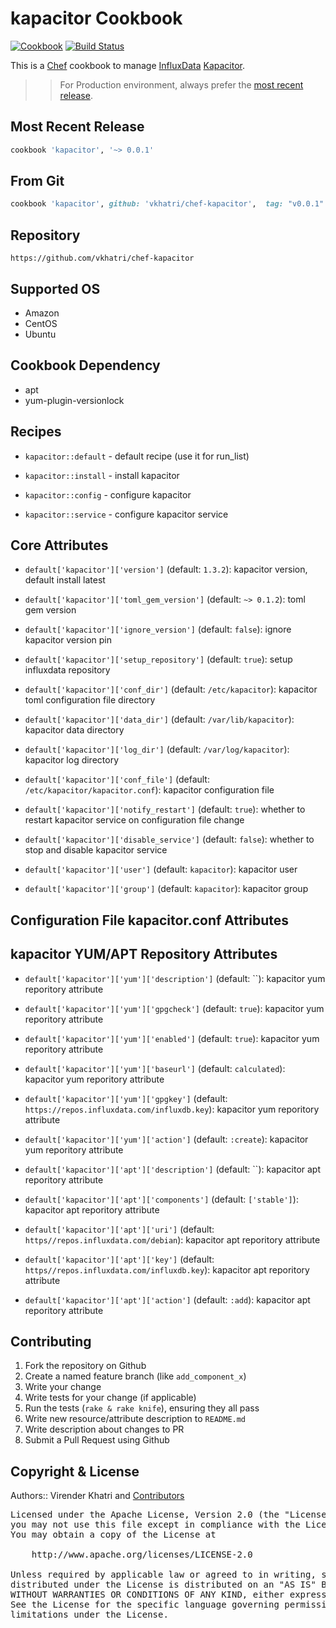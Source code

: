 kapacitor Cookbook
================

[![Cookbook](https://img.shields.io/github/tag/vkhatri/chef-kapacitor.svg)](https://github.com/vkhatri/chef-kapacitor) [![Build Status](https://travis-ci.org/vkhatri/chef-kapacitor.svg?branch=master)](https://travis-ci.org/vkhatri/chef-kapacitor)


This is a [Chef] cookbook to manage [InfluxData] [Kapacitor].


>> For Production environment, always prefer the [most recent release](https://supermarket.chef.io/cookbooks/kapacitor).


## Most Recent Release

```ruby
cookbook 'kapacitor', '~> 0.0.1'
```

## From Git

```ruby
cookbook 'kapacitor', github: 'vkhatri/chef-kapacitor',  tag: "v0.0.1"
```

## Repository

```
https://github.com/vkhatri/chef-kapacitor
```

## Supported OS

- Amazon
- CentOS
- Ubuntu

## Cookbook Dependency

- apt
- yum-plugin-versionlock

## Recipes

- `kapacitor::default` - default recipe (use it for run_list)

- `kapacitor::install` - install kapacitor

- `kapacitor::config` - configure kapacitor

- `kapacitor::service` - configure kapacitor service

## Core Attributes

* `default['kapacitor']['version']` (default: `1.3.2`): kapacitor version, default install latest

* `default['kapacitor']['toml_gem_version']` (default: `~> 0.1.2`): toml gem version

* `default['kapacitor']['ignore_version']` (default: `false`): ignore kapacitor version pin

* `default['kapacitor']['setup_repository']` (default: `true`): setup influxdata repository

* `default['kapacitor']['conf_dir']` (default: `/etc/kapacitor`): kapacitor toml configuration file directory

* `default['kapacitor']['data_dir']` (default: `/var/lib/kapacitor`): kapacitor data directory

* `default['kapacitor']['log_dir']` (default: `/var/log/kapacitor`): kapacitor log directory

* `default['kapacitor']['conf_file']` (default: `/etc/kapacitor/kapacitor.conf`): kapacitor configuration file

* `default['kapacitor']['notify_restart']` (default: `true`): whether to restart kapacitor service on configuration file change

* `default['kapacitor']['disable_service']` (default: `false`): whether to stop and disable kapacitor service

* `default['kapacitor']['user']` (default: `kapacitor`): kapacitor user

* `default['kapacitor']['group']` (default: `kapacitor`): kapacitor group



## Configuration File kapacitor.conf Attributes


## kapacitor YUM/APT Repository Attributes

* `default['kapacitor']['yum']['description']` (default: ``): kapacitor yum reporitory attribute

* `default['kapacitor']['yum']['gpgcheck']` (default: `true`): kapacitor yum reporitory attribute

* `default['kapacitor']['yum']['enabled']` (default: `true`): kapacitor yum reporitory attribute

* `default['kapacitor']['yum']['baseurl']` (default: `calculated`): kapacitor yum reporitory attribute

* `default['kapacitor']['yum']['gpgkey']` (default: `https://repos.influxdata.com/influxdb.key`): kapacitor yum reporitory attribute

* `default['kapacitor']['yum']['action']` (default: `:create`): kapacitor yum reporitory attribute


* `default['kapacitor']['apt']['description']` (default: ``): kapacitor apt reporitory attribute

* `default['kapacitor']['apt']['components']` (default: `['stable']`): kapacitor apt reporitory attribute

* `default['kapacitor']['apt']['uri']` (default: `https//repos.influxdata.com/debian`): kapacitor apt reporitory attribute

* `default['kapacitor']['apt']['key']` (default: `https//repos.influxdata.com/influxdb.key`): kapacitor apt reporitory attribute

* `default['kapacitor']['apt']['action']` (default: `:add`): kapacitor apt reporitory attribute


## Contributing

1. Fork the repository on Github
2. Create a named feature branch (like `add_component_x`)
3. Write your change
4. Write tests for your change (if applicable)
5. Run the tests (`rake & rake knife`), ensuring they all pass
6. Write new resource/attribute description to `README.md`
7. Write description about changes to PR
8. Submit a Pull Request using Github


## Copyright & License

Authors:: Virender Khatri and [Contributors]

<pre>
Licensed under the Apache License, Version 2.0 (the "License");
you may not use this file except in compliance with the License.
You may obtain a copy of the License at

    http://www.apache.org/licenses/LICENSE-2.0

Unless required by applicable law or agreed to in writing, software
distributed under the License is distributed on an "AS IS" BASIS,
WITHOUT WARRANTIES OR CONDITIONS OF ANY KIND, either express or implied.
See the License for the specific language governing permissions and
limitations under the License.
</pre>


[Chef]: https://www.chef.io/
[Kapacitor]: https://docs.influxdata.com/kapacitor
[InfluxData]: https://influxdata.com/
[Contributors]: https://github.com/vkhatri/chef-kapacitor/graphs/contributors
